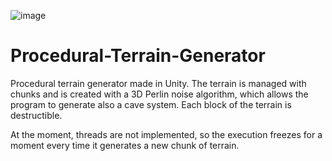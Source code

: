 ![image](https://user-images.githubusercontent.com/88235511/130326372-06f6f5c2-ee30-4c1d-8a0c-7632917f2f2a.png)

# Procedural-Terrain-Generator
Procedural terrain generator made in Unity. The terrain is managed with chunks and is created with a 3D Perlin noise algorithm, which allows the program to generate also a cave system. Each block of the terrain is destructible. 

At the moment, threads are not implemented, so the execution freezes for a moment every time it generates a new chunk of terrain. 
